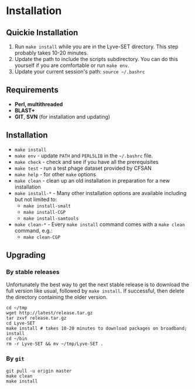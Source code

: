 Installation
============

Quickie Installation
--------------------

1. Run `make install` while you are in the Lyve-SET directory. This step probably takes 10-20 minutes.
2. Update the path to include the scripts subdirectory. You can do this yourself if you are comfortable or run `make env`.
3. Update your current session's path: `source ~/.bashrc`

Requirements
------------
* **Perl, multithreaded**
* **BLAST+**
* **GIT**, **SVN** (for installation and updating)

Installation
------------
* `make install`
* `make env` - update `PATH` and `PERL5LIB` in the `~/.bashrc` file.
* `make check` - check and see if you have all the prerequisites
* `make test` - run a test phage dataset provided by CFSAN
* `make help` - for other `make` options
* `make clean` - clean up an old installation in preparation for a new installation
* `make install-*` - Many other installation options are available including but not limited to:
  * `make install-smalt`
  * `make install-CGP`
  * `make install-samtools`
* `make clean-*` - Every `make install` command comes with a `make clean` command, e.g.:
  * `make clean-CGP`

Upgrading
---------
### By stable releases
Unfortunately the best way to get the next stable release is to download the full version like usual, followed by `make install`.  If successful, then delete the directory containing the older version.

    cd ~/tmp
    wget http://latest/release.tar.gz
    tar zxvf release.tar.gz
    cd Lyve-SET
    make install # takes 10-20 minutes to download packages on broadband; install
    cd ~/bin
    rm -r Lyve-SET && mv ~/tmp/Lyve-SET .

### By `git`
    git pull -u origin master
    make clean
    make install
